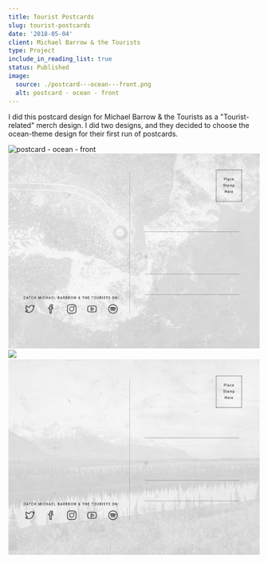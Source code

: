 ```yaml
---
title: Tourist Postcards
slug: tourist-postcards
date: '2018-05-04'
client: Michael Barrow & the Tourists
type: Project
include_in_reading_list: true
status: Published
image:
  source: ./postcard---ocean---front.png
  alt: postcard - ocean - front
---
```


I did this postcard design for Michael Barrow & the Tourists as a "Tourist-related" merch design. I did two designs, and they decided to choose the ocean-theme design for their first run of postcards.

![postcard - ocean - front](./postcard---ocean---front.png)
![](./postcard---ocean---back.png)
![](./postcard---mountain---front.png)
![](./postcard---mountain---back.png)
